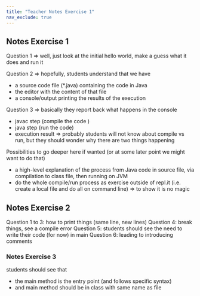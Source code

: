 ```yaml
---
title: "Teacher Notes Exercise 1"
nav_exclude: true
---
```


## Notes Exercise 1
Question 1 => well, just look at the initial hello world, make a guess what it does and run it

Question 2 => hopefully, students understand that we have
* a source code file (*.java) containing the code in Java
* the editor with the content of that file
* a console/output printing the results of the execution

Question 3 => basically they report back what happens in the console
* javac step (compile the code )
* java step (run the code)
* execution result
=> probably students will not know about compile vs run, but they should wonder why there are two things happening

Possibilities to go deeper here if wanted (or at some later point we might want to do that)
* a high-level explanation of the process from Java code in source file, via compilation to class file, then running on JVM
* do the whole compile/run process as exercise outside of repl.it (i.e. create a local file and do all on command line) => to show it is no magic

## Notes Exercise 2
Question 1 to 3: how to print things (same line, new lines)
Question 4: break things, see a compile error
Question 5: students should see the need to write their code (for now) in main
Question 6: leading to introducing comments

### Notes Exercise 3
students should see that
* the main method is the entry point (and follows specific syntax)
* and main method should be in class with same name as file
